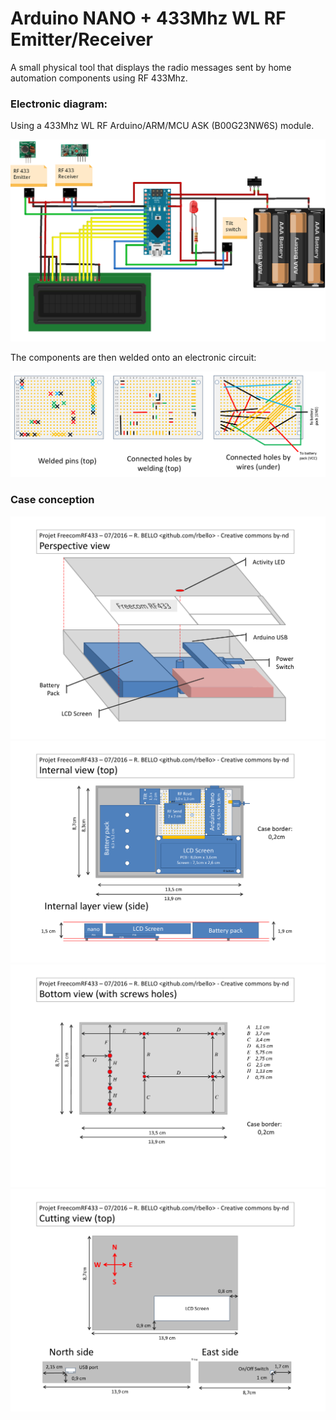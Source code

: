 # Arduino NANO + 433Mhz WL RF Emitter/Receiver

A small physical tool that displays the radio messages sent by home automation components using RF 433Mhz.

### Electronic diagram:

Using a 433Mhz WL RF Arduino/ARM/MCU ASK (B00G23NW6S) module.

![Sketch](https://raw.githubusercontent.com/rbello/FreecomRF433/master/Hardware/Sketch_bb.png)

The components are then welded onto an electronic circuit:

![PCBWeldingAndWiring](https://raw.githubusercontent.com/rbello/FreecomRF433/master/Hardware/PcbWeldingWiring.png)

### Case conception

![Casing1](https://raw.githubusercontent.com/rbello/FreecomRF433/master/Hardware/Casing2D1.png)
![Casing2](https://raw.githubusercontent.com/rbello/FreecomRF433/master/Hardware/Casing2D2.png)
![Casing3](https://raw.githubusercontent.com/rbello/FreecomRF433/master/Hardware/Casing2D3.png)
![Casing4](https://raw.githubusercontent.com/rbello/FreecomRF433/master/Hardware/Casing2D4.png)
